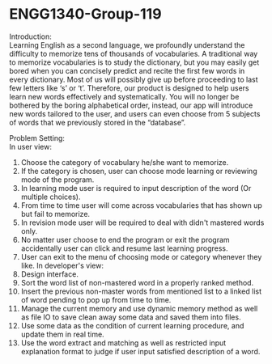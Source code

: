 # ENGG1340-Group-119
Introduction:  
Learning English as a second language, we profoundly understand the difficulty to memorize tens of thousands of vocabularies. A traditional way to memorize vocabularies is to study the dictionary, but you may easily get bored when you can concisely predict and recite the first few words in every dictionary. Most of us will possibly give up before proceeding to last few letters like ‘s’ or ‘t’. Therefore, our product is designed to help users learn new words effectively and systematically. You will no longer be bothered by the boring alphabetical order, instead, our app will introduce new words tailored to the user, and users can even choose from 5 subjects of words that we previously stored in the “database”.

Problem Setting:  
In user view:  
1. Choose the category of vocabulary he/she want to memorize.
2. If the category is chosen, user can choose mode learning or reviewing mode of the program.
3. In learning mode user is required to input description of the word (Or multiple choices).
4. From time to time user will come across vocabularies that has shown up but fail to memorize.
5. In revision mode user will be required to deal with didn't mastered words only.
6. No matter user choose to end the program or exit the program accidentally
   user can click and resume last learning progress.
7. User can exit to the menu of choosing mode or category whenever they like.
In developer's view:  
1. Design interface.
2. Sort the word list of non-mastered word in a properly ranked method.
3. Insert the previous non-master words from mentioned list to a linked list of
   word pending to pop up from time to time.
4. Manage the current memory and use dynamic memory method as well as file IO to 
   save clean away some data and saved them into files.
5. Use some data as the condition of current learning procedure, and update them in real time.
6. Use the word extract and matching as well as restricted input explanation format to judge if user input satisfied description of a word.
